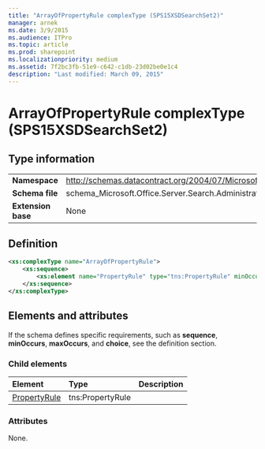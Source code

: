 ```yaml
---
title: "ArrayOfPropertyRule complexType (SPS15XSDSearchSet2)"
manager: arnek
ms.date: 3/9/2015
ms.audience: ITPro
ms.topic: article
ms.prod: sharepoint
ms.localizationpriority: medium
ms.assetid: 7f2bc3fb-51e9-c642-c1db-23d02be0e1c4
description: "Last modified: March 09, 2015"
---
```


# ArrayOfPropertyRule complexType (SPS15XSDSearchSet2)

## Type information

|||
|:-----|:-----|
|**Namespace** <br/> |http://schemas.datacontract.org/2004/07/Microsoft.Office.Server.Search.Administration  <br/> |
|**Schema file** <br/> |schema_Microsoft.Office.Server.Search.Administration.xsd  <br/> |
|**Extension base** <br/> |None  <br/> |
   
## Definition

```XML
<xs:complexType name="ArrayOfPropertyRule">
    <xs:sequence>
        <xs:element name="PropertyRule" type="tns:PropertyRule" minOccurs="0" maxOccurs="unbounded"></xs:element>
    </xs:sequence>
</xs:complexType>

```

## Elements and attributes

If the schema defines specific requirements, such as **sequence**, **minOccurs**, **maxOccurs**, and **choice**, see the definition section. 
  
### Child elements

|**Element**|**Type**|**Description**|
|:-----|:-----|:-----|
|[PropertyRule](propertyrule-element-arrayofpropertyrule-complextypesps15xsdsearchset2.md) <br/> |tns:PropertyRule  <br/> ||
   
### Attributes

None.
  

